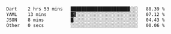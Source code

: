 <!--START_SECTION:waka-->

```txt
Dart    2 hrs 53 mins   ██████████████████████░░░   88.39 %
YAML    13 mins         █▓░░░░░░░░░░░░░░░░░░░░░░░   07.12 %
JSON    8 mins          █░░░░░░░░░░░░░░░░░░░░░░░░   04.43 %
Other   0 secs          ░░░░░░░░░░░░░░░░░░░░░░░░░   00.06 %
```

<!--END_SECTION:waka-->
